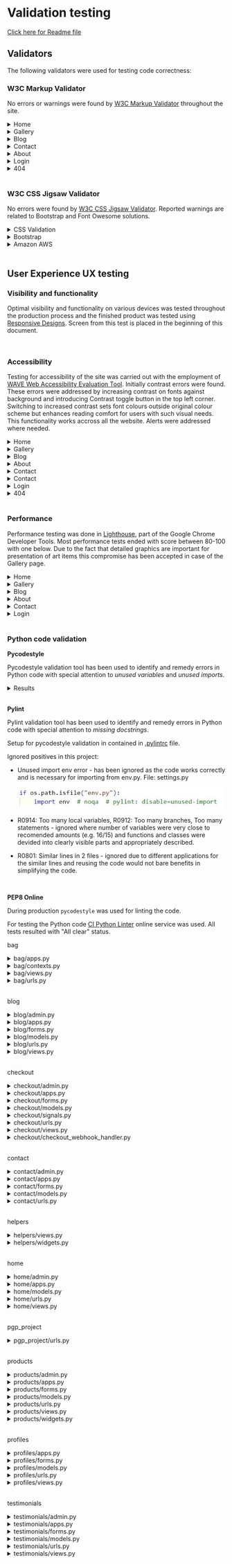 # Validation testing

[Click here for Readme file](/README.md#user-story-testing)

## Validators

The following validators were used for testing code correctness:
### W3C Markup Validator 
<!-- #TODO [#2](https://github.com/KarMiles/polish-girl-painting/issues/2) -->
No errors or warnings were found by [W3C Markup Validator](https://validator.w3.org/)  throughout the site.
<details>
    <summary>Home</summary>
    <img src="./images/testing/validation/validation-html-home.jpg">
</details>
<details>
    <summary>Gallery</summary>
    <img src="./images/testing/validation/validation-html-products.jpg">
</details>
<details>
    <summary>Blog</summary>
    <img src="./images/testing/validation/validation-html-blog.jpg">
</details>
<details>
    <summary>Contact</summary>
    <img src="./images/testing/validation/validation-html-contact.jpg">
</details>
<details>
    <summary>About</summary>
    <img src="./images/testing/validation/validation-html-testimonials.jpg">
</details>
<details>
    <summary>Login</summary>
    <img src="./images/testing/validation/validation-html-login.jpg">
</details>
<details>
    <summary>404</summary>
    <img src="./images/testing/validation/validation-html-404.jpg">
</details>

<br>

### W3C CSS Jigsaw Validator

No errors were found by [W3C CSS Jigsaw Validator](https://jigsaw.w3.org/css-validator). Reported warnings are related to Bootstrap and Font Owesome solutions.
<details>
    <summary>CSS Validation</summary>
    <img src="./images/testing/validation/validation-css.jpg">
</details>
<details>
    <summary>Bootstrap</summary>
    <img src="./images/testing/validation/validation-css-bootstrap.jpg">
</details>
<details>
    <summary>Amazon AWS</summary>
    <img src="./images/testing/validation/validation-css-amazonaws.jpg">
</details>

<br>

## User Experience UX testing

### Visibility and functionality
Optimal visibility and functionality on various devices was tested throughout the production process and the finished product was tested using [Responsive Designs](http://ami.responsivedesign.is). Screen from this test is placed in the beginning of this document.

<br>

### Accessibility
Testing for accessibility of the site was carried out with the employment of [WAVE Web Accessibility Evaluation Tool](https://wave.webaim.org/). Initially contrast errors were found. These errors were addressed by increasing contrast on fonts against background and introducing Contrast toggle button in the top left corner. Switching to increased contrast sets font colours outside original colour scheme but enhances reading comfort for users with such visual needs. This functionality works accross all the website. Alerts were addressed where needed.
<details>
    <summary>Home</summary>
    <img src="./images/testing/validation/validation-accessibility-home.jpg">
</details>
<details>
     <!-- #TODO [#2](https://github.com/KarMiles/polish-girl-painting/issues/2) -->
    <summary>Gallery</summary>
    <img src="./images/testing/validation/validation-accessibility-products.jpg">
</details>
<details>
    <summary>Blog</summary>
    <img src="./images/testing/validation/validation-accessibility-blog.jpg">
</details>
<details>
    <summary>About</summary>
    <img src="./images/testing/validation/validation-accessibility-testimonials.jpg">
</details>
<details>
    <summary>Contact</summary>
    <img src="./images/testing/validation/validation-accessibility-contact.jpg">
</details>
<details>
    <summary>Contact</summary>
    <img src="./images/testing/validation/validation-accessibility-contact.jpg">
</details>
<details>
    <summary>Login</summary>
    <img src="./images/testing/validation/validation-accessibility-login.jpg">
</details>
<details>
    <summary>404</summary>
    <img src="./images/testing/validation/validation-accessibility-404.jpg">
</details>

<br>

### Performance
Performance testing was done in [Lighthouse](https://developers.google.com/web/tools/lighthouse), part of the Google Chrome Developer Tools.
 Most performance tests ended with score between 80-100 with one below. Due to the fact that detailed graphics are important for presentation of art items this compromise has been accepted in case of the Gallery page.
<details>
    <summary>Home</summary>
    <img src="./images/testing/validation/validation-performance-home.jpg">
</details>
<details>
    <summary>Gallery</summary>
    <img src="./images/testing/validation/validation-performance-products.jpg">
</details>
<details>
    <summary>Blog</summary>
    <img src="./images/testing/validation/validation-performance-blog.jpg">
</details>
<details>
    <summary>About</summary>
    <img src="./images/testing/validation/validation-performance-testimonials.jpg">
</details>
<details>
    <summary>Contact</summary>
    <img src="./images/testing/validation/validation-performance-contact.jpg">
</details>
<details>
    <summary>Login</summary>
    <img src="./images/testing/validation/validation-performance-login.jpg">
</details>

<br>

### Python code validation

**Pycodestyle**

Pycodestyle validation tool has been used to identify and remedy errors in Python code with special attention to *unused variables* and *unused imports*.

<details>
    <summary>Results</summary>
    <img src="./images/testing/validation/validation-pycodestyle_results.jpg">
</details>

<br>

**Pylint**

Pylint validation tool has been used to identify and remedy errors in Python code with special attention to *missing docstrings*.

Setup for pycodestyle validation in contained in [.pylintrc](/.pylintrc) file.


Ignored positives in this project:

- Unused import env error - has been ignored as the code works correctly and is necessary for importing from env.py. File: settings.py

    ![Unused import env](./images/testing/validation/validation-pylint-env.jpg)

- R0914: Too many local variables, R0912: Too many branches, Too many statements - ignored where number of variables were very close to recomended amounts (e.g. 16/15) and functions and classes were devided into clearly visible parts and appropriately described.

- R0801: Similar lines in 2 files - ignored due to different applications for the similar lines and reusing the code would not bare benefits in simplifying the code.


<br>

**PEP8 Online**

During production ```pycodestyle``` was used for linting the code.

For testing the Python code [CI Python Linter](https://pep8ci.herokuapp.com/) online service was used. All tests resulted with "All clear" status.

bag

<details>
<summary>bag/apps.py</summary>

![screenshot](./images/testing/pep8/bag_apps.jpg)
</details>

<details>
<summary>bag/contexts.py</summary>

![screenshot](./images/testing/pep8/bag_contexts.jpg)
</details>

<details>
<summary>bag/views.py</summary>

![screenshot](./images/testing/pep8/bag_views.jpg)
</details>

<details>
<summary>bag/urls.py</summary>

![screenshot](./images/testing/pep8/bag_urls.jpg)
</details>
<br>

blog

<details>
<summary>blog/admin.py</summary>

![screenshot](./images/testing/pep8/blog_admin.jpg)
</details>

<details>
<summary>blog/apps.py</summary>

![screenshot](./images/testing/pep8/blog_apps.jpg)
</details>

<details>
<summary>blog/forms.py</summary>

![screenshot](./images/testing/pep8/blog_forms.jpg)
</details>

<details>
<summary>blog/models.py</summary>

![screenshot](./images/testing/pep8/blog_models.jpg)
</details>

<details>
<summary>blog/urls.py</summary>

![screenshot](./images/testing/pep8/blog_urls.jpg)
</details>

<details>
<summary>blog/views.py</summary>

![screenshot](./images/testing/pep8/blog_views.jpg)
</details>
<br>

checkout

<details>
<summary>checkout/admin.py</summary>

![screenshot](./images/testing/pep8/checkout_admin.jpg)
</details>

<details>
<summary>checkout/apps.py</summary>

![screenshot](./images/testing/pep8/checkout_apps.jpg)
</details>

<details>
<summary>checkout/forms.py</summary>

![screenshot](./images/testing/pep8/checkout_forms.jpg)
</details>

<details>
<summary>checkout/models.py</summary>

![screenshot](./images/testing/pep8/checkout_models.jpg)
</details>

<details>
<summary>checkout/signals.py</summary>

![screenshot](./images/testing/pep8/checkout_signals.jpg)
</details>

<details>
<summary>checkout/urls.py</summary>

![screenshot](./images/testing/pep8/checkout_urls.jpg)
</details>

<details>
<summary>checkout/views.py</summary>

![screenshot](./images/testing/pep8/checkout_views.jpg)
</details>

<details>
<summary>checkout/checkout_webhook_handler.py</summary>

![screenshot](./images/testing/pep8/checkout_webhook_handler.jpg)
</details>
<br>

contact

<details>
<summary>contact/admin.py</summary>

![screenshot](./images/testing/pep8/contact_admin.jpg)
</details>

<details>
<summary>contact/apps.py</summary>

![screenshot](./images/testing/pep8/contact_apps.jpg)
</details>

<details>
<summary>contact/forms.py</summary>

![screenshot](./images/testing/pep8/contact_forms.jpg)
</details>

<details>
<summary>contact/models.py</summary>

![screenshot](./images/testing/pep8/contact_models.jpg)
</details>

<details>
<summary>contact/urls.py</summary>

![screenshot](./images/testing/pep8/contact_urls.jpg)
</details>
<br>

helpers

<details>
<summary>helpers/views.py</summary>

![screenshot](./images/testing/pep8/helpers_views.jpg)
</details>

<details>
<summary>helpers/widgets.py</summary>

![screenshot](./images/testing/pep8/helpers_widgets.jpg)
</details>
<br>

home

<details>
<summary>home/admin.py</summary>

![screenshot](./images/testing/pep8/home_admin.jpg)
</details>

<details>
<summary>home/apps.py</summary>

![screenshot](./images/testing/pep8/home_apps.jpg)
</details>

<details>
<summary>home/models.py</summary>

![screenshot](./images/testing/pep8/home_models.jpg)
</details>

<details>
<summary>home/urls.py</summary>

![screenshot](./images/testing/pep8/home_urls.jpg)
</details>

<details>
<summary>home/views.py</summary>

![screenshot](./images/testing/pep8/home_views.jpg)
</details>
<br>

pgp_project

<details>
<summary>pgp_project/urls.py</summary>

![screenshot](./images/testing/pep8/pgp_project_urls.jpg)
</details>
<br>

products

<details>
<summary>products/admin.py</summary>

![screenshot](./images/testing/pep8/products_admin.jpg)
</details>

<details>
<summary>products/apps.py</summary>

![screenshot](./images/testing/pep8/products_apps.jpg)
</details>

<details>
<summary>products/forms.py</summary>

![screenshot](./images/testing/pep8/products_forms.jpg)
</details>

<details>
<summary>products/models.py</summary>

![screenshot](./images/testing/pep8/products_models.jpg)
</details>

<details>
<summary>products/urls.py</summary>

![screenshot](./images/testing/pep8/products_urls.jpg)
</details>

<details>
<summary>products/views.py</summary>

![screenshot](./images/testing/pep8/products_views.jpg)
</details>

<details>
<summary>products/widgets.py</summary>

![screenshot](./images/testing/pep8/products_widgets.jpg)
</details>
<br>

profiles

<details>
<summary>profiles/apps.py</summary>

![screenshot](./images/testing/pep8/profiles_apps.jpg)
</details>

<details>
<summary>profiles/forms.py</summary>

![screenshot](./images/testing/pep8/profiles_forms.jpg)
</details>

<details>
<summary>profiles/models.py</summary>

![screenshot](./images/testing/pep8/profiles_models.jpg)
</details>

<details>
<summary>profiles/urls.py</summary>

![screenshot](./images/testing/pep8/profiles_urls.jpg)
</details>

<details>
<summary>profiles/views.py</summary>

![screenshot](./images/testing/pep8/profiles_views.jpg)
</details>
<br>

testimonials

<details>
<summary>testimonials/admin.py</summary>

![screenshot](./images/testing/pep8/testimonials_admin.jpg)
</details>

<details>
<summary>testimonials/apps.py</summary>

![screenshot](./images/testing/pep8/testimonials_apps.jpg)
</details>

<details>
<summary>testimonials/forms.py</summary>

![screenshot](./images/testing/pep8/testimonials_forms.jpg)
</details>

<details>
<summary>testimonials/models.py</summary>

![screenshot](./images/testing/pep8/testimonials_models.jpg)
</details>

<details>
<summary>testimonials/urls.py</summary>

![screenshot](./images/testing/pep8/testimonials_urls.jpg)
</details>

<details>
<summary>testimonials/views.py</summary>

![screenshot](./images/testing/pep8/testimonials_views.jpg)
</details>